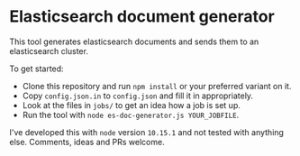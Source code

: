 # Elasticsearch document generator

This tool generates elasticsearch documents and sends them to an elasticsearch cluster.

To get started:

* Clone this repository and run `npm install` or your preferred variant on it.
* Copy `config.json.in` to `config.json` and fill it in appropriately.
* Look at the files in `jobs/` to get an idea how a job is set up.
* Run the tool with `node es-doc-generator.js YOUR_JOBFILE`.

I've developed this with `node` version `10.15.1` and not tested with anything else. Comments, ideas and PRs welcome.

